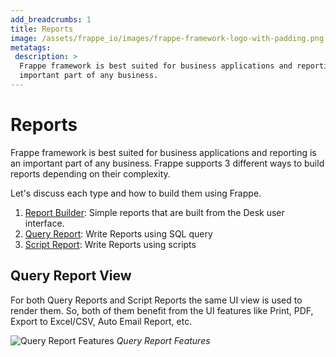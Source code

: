 ```yaml
---
add_breadcrumbs: 1
title: Reports
image: /assets/frappe_io/images/frappe-framework-logo-with-padding.png
metatags:
 description: >
  Frappe framework is best suited for business applications and reporting is an
  important part of any business.
---
```


# Reports

Frappe framework is best suited for business applications and reporting is an
important part of any business. Frappe supports 3 different ways to build
reports depending on their complexity.

Let's discuss each type and how to build them using Frappe.

1. [Report Builder](/docs/user/en/desk/report-builder): Simple reports that are built from the Desk user interface.
1. [Query Report](/docs/user/en/desk/query-report): Write Reports using SQL query
1. [Script Report](/docs/user/en/desk/script-report): Write Reports using scripts

## Query Report View

For both Query Reports and Script Reports the same UI view is used to render
them. So, both of them benefit from the UI features like Print, PDF, Export to
Excel/CSV, Auto Email Report, etc.

![Query Report Features](/docs/assets/img/desk/query-report-view.png)
*Query Report Features*
